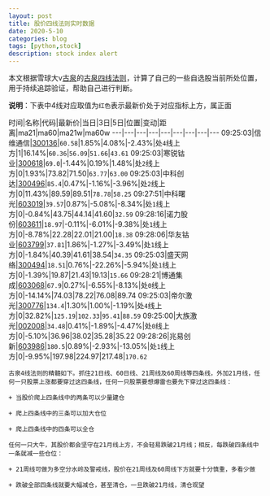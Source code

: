```yaml
---
layout: post
title: 股价四线法则实时数据
date: 2020-5-10
categories: blog
tags: [python,stock]
description: stock index alert
---
```



本文根据雪球大v[古泉](https://xueqiu.com/u/7148646888)的[古泉四线法则](https://xueqiu.com/7148646888/130498192)，计算了自己的一些自选股当前所处位置，用于持续追踪验证，帮助自己进行判断。

**说明**：下表中4线对应取值为`红色`表示最新价处于对应指标上方，属正面

时间|名称|代码|最新价|当日|3日|5日|位置|变动|距离|ma21|ma60|ma21w|ma60w
---|---|---|---|---|---|---|---|---
09:25:03|信维通信|[300136](https://xueqiu.com/S/SZ300136)|`60.58`|1.85%|4.08%|-2.43%|处`4`线上方|1|16.14%|`60.36`|`56.09`|`51.66`|`43.61`
09:25:03|寒锐钴业|[300618](https://xueqiu.com/S/SZ300618)|`69.0`|-1.44%|0.19%|1.48%|处`2`线上方|0|1.93%|73.82|71.50|`63.77`|`63.00`
09:25:03|中科创达|[300496](https://xueqiu.com/S/SZ300496)|`85.4`|0.47%|-1.16%|-3.96%|处`2`线上方|0|11.43%|89.59|89.51|`78.78`|`58.25`
09:27:51|中科曙光|[603019](https://xueqiu.com/S/SH603019)|`39.57`|0.87%|-5.08%|-8.34%|处`1`线上方|0|-0.84%|43.75|44.14|41.60|`32.59`
09:28:16|诺力股份|[603611](https://xueqiu.com/S/SH603611)|`18.97`|-0.11%|-6.01%|-9.38%|处`1`线上方|0|-8.78%|22.28|22.01|21.00|`18.38`
09:28:06|华友钴业|[603799](https://xueqiu.com/S/SH603799)|`37.81`|1.86%|-1.27%|-3.49%|处`1`线上方|0|-1.84%|40.39|41.61|38.54|`34.35`
09:25:03|盛天网络|[300494](https://xueqiu.com/S/SZ300494)|`18.51`|0.76%|-22.26%|-5.94%|处`1`线上方|0|-1.39%|19.87|21.43|19.13|`15.66`
09:28:21|博通集成|[603068](https://xueqiu.com/S/SH603068)|`67.9`|0.27%|-6.55%|-8.13%|处`0`线上方|0|-14.14%|74.03|78.22|76.08|89.74
09:25:03|帝尔激光|[300776](https://xueqiu.com/S/SZ300776)|`134.4`|1.30%|1.00%|-1.19%|处`4`线上方|0|32.82%|`125.19`|`102.33`|`95.41`|`88.59`
09:25:00|大族激光|[002008](https://xueqiu.com/S/SZ002008)|`34.48`|0.41%|-1.89%|-4.47%|处`0`线上方|0|-5.10%|36.96|38.02|35.28|35.22
09:28:26|兆易创新|[603986](https://xueqiu.com/S/SH603986)|`180.5`|0.89%|-2.93%|-13.05%|处`1`线上方|0|-9.95%|197.98|224.97|217.48|`170.62`

```
古泉4线法则的精髓如下。抓住21日线、60日线、21周线及60周线等四条线，外加21月线，任何一只股票上涨都要穿过这四条线，任何一只股票要想爆雷也要先下穿过这四条线：

+ 当股价爬上四条线中的两条可以少量建仓

+ 爬上四条线中的三条可以加大仓位

+ 爬上四条线中的四条可以全仓

任何一只大牛，其股价都会坚守在21月线上方，不会轻易跌破21月线；相反，每跌破四条线中一条就减一些仓位：

+ 21周线可做为多空分水岭及警戒线，股价在21周线及60周线下方就要十分慎重，多看少做

+ 跌破全部四条线就要大幅减仓，甚至清仓，一旦跌破21月线，清仓观望
```
